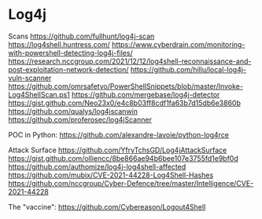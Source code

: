 # Log4j

Scans
https://github.com/fullhunt/log4j-scan
https://log4shell.huntress.com/
https://www.cyberdrain.com/monitoring-with-powershell-detecting-log4j-files/
https://research.nccgroup.com/2021/12/12/log4shell-reconnaissance-and-post-exploitation-network-detection/
https://github.com/hillu/local-log4j-vuln-scanner
https://github.com/omrsafetyo/PowerShellSnippets/blob/master/Invoke-Log4ShellScan.ps1
https://github.com/mergebase/log4j-detector
https://gist.github.com/Neo23x0/e4c8b03ff8cdf1fa63b7d15db6e3860b
https://github.com/qualys/log4jscanwin
https://github.com/proferosec/log4jScanner


POC in Python: https://github.com/alexandre-lavoie/python-log4rce

Attack Surface
https://github.com/YfryTchsGD/Log4jAttackSurface
https://gist.github.com/olliencc/8be866ae94b6bee107e3755fd1e9bf0d
https://github.com/authomize/log4j-log4shell-affected
https://github.com/mubix/CVE-2021-44228-Log4Shell-Hashes
https://github.com/nccgroup/Cyber-Defence/tree/master/Intelligence/CVE-2021-44228

The "vaccine": https://github.com/Cybereason/Logout4Shell
